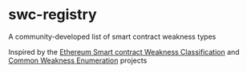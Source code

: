 # swc-registry
A community-developed list of smart contract weakness types

Inspired by the [Ethereum Smart contract Weakness Classification](https://swcregistry.io/) and [Common Weakness Enumeration](https://cwe.mitre.org/) projects

